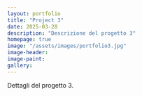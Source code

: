 ```yaml
---
layout: portfolio
title: "Project 3"
date: 2025-03-28
description: "Descrizione del progetto 3"
homepage: true
image: "/assets/images/portfolio3.jpg"
image-header:
image-paint:
gallery:
---
```


Dettagli del progetto 3.
